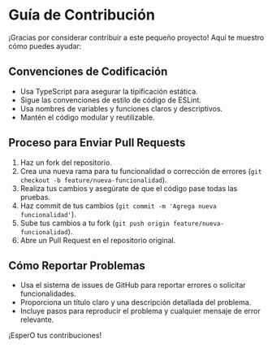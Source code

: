 # Guía de Contribución

¡Gracias por considerar contribuir a este pequeño proyecto! Aquí te muestro cómo puedes ayudar:

## Convenciones de Codificación

- Usa TypeScript para asegurar la tipificación estática.
- Sigue las convenciones de estilo de código de ESLint.
- Usa nombres de variables y funciones claros y descriptivos.
- Mantén el código modular y reutilizable.

## Proceso para Enviar Pull Requests

1. Haz un fork del repositorio.
2. Crea una nueva rama para tu funcionalidad o corrección de errores (`git checkout -b feature/nueva-funcionalidad`).
3. Realiza tus cambios y asegúrate de que el código pase todas las pruebas.
4. Haz commit de tus cambios (`git commit -m 'Agrega nueva funcionalidad'`).
5. Sube tus cambios a tu fork (`git push origin feature/nueva-funcionalidad`).
6. Abre un Pull Request en el repositorio original.

## Cómo Reportar Problemas

- Usa el sistema de issues de GitHub para reportar errores o solicitar funcionalidades.
- Proporciona un título claro y una descripción detallada del problema.
- Incluye pasos para reproducir el problema y cualquier mensaje de error relevante.

¡EsperO tus contribuciones! 